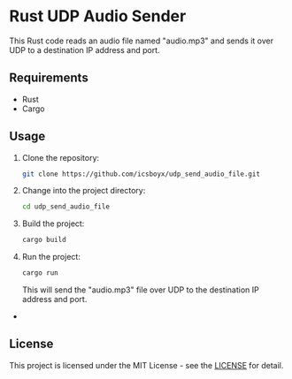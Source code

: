 
# Rust UDP Audio Sender

This Rust code reads an audio file named "audio.mp3" and sends it over UDP to a destination IP address and port.

## Requirements

- Rust
- Cargo

## Usage

1. Clone the repository:
   ```sh
   git clone https://github.com/icsboyx/udp_send_audio_file.git
   ```
2. Change into the project directory:
   ```sh
   cd udp_send_audio_file
   ```
3. Build the project:
   ```sh
   cargo build
   ```
4. Run the project:
   ```sh
   cargo run
   ```
   This will send the "audio.mp3" file over UDP to the destination IP address and port.


-
## License

This project is licensed under the MIT License - see the [LICENSE](LICENSE) for detail.
